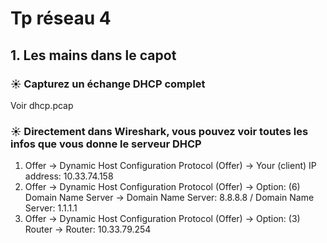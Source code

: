 # Tp réseau 4

## 1. Les mains dans le capot

### ☀️ Capturez un échange DHCP complet
Voir dhcp.pcap

### ☀️ Directement dans Wireshark, vous pouvez voir toutes les infos que vous donne  le serveur DHCP
1. Offer -> Dynamic Host Configuration Protocol (Offer) -> Your (client) IP address: 10.33.74.158
2. Offer -> Dynamic Host Configuration Protocol (Offer) -> Option: (6) Domain Name Server -> Domain Name Server: 8.8.8.8 / Domain Name Server: 1.1.1.1
3. Offer -> Dynamic Host Configuration Protocol (Offer) -> Option: (3) Router -> Router: 10.33.79.254
